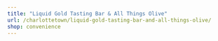 ```yaml
---
title: "Liquid Gold Tasting Bar & All Things Olive"
url: /charlottetown/liquid-gold-tasting-bar-and-all-things-olive/
shop: convenience
---
```

